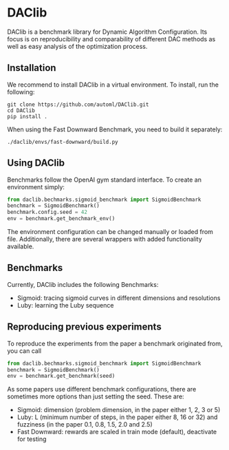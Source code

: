 # DAClib
DAClib is a benchmark library for Dynamic Algorithm Configuration.
Its focus is on reproducibility and comparability of different DAC methods as well as easy analysis of the optimization process.

## Installation
We recommend to install DAClib in a virtual environment.
To install, run the following:
```
git clone https://github.com/automl/DAClib.git
cd DAClib
pip install .
```
When using the Fast Downward Benchmark, you need to build it separately:
```
./daclib/envs/fast-downward/build.py
```
## Using DAClib
Benchmarks follow the OpenAI gym standard interface. To create an environment simply:
```python
from daclib.bechmarks.sigmoid_benchmark import SigmoidBenchmark
benchmark = SigmoidBenchmark()
benchmark.config.seed = 42
env = benchmark.get_benchmark_env()
```
The environment configuration can be changed manually or loaded from file.
Additionally, there are several wrappers with added functionality available.

## Benchmarks
Currently, DAClib includes the following Benchmarks:
- Sigmoid: tracing sigmoid curves in different dimensions and resolutions
- Luby: learning the Luby sequence

## Reproducing previous experiments
To reproduce the experiments from the paper a benchmark originated from, you can call
```python
from daclib.bechmarks.sigmoid_benchmark import SigmoidBenchmark
benchmark = SigmoidBenchmark()
env = benchmark.get_benchmark(seed)
```
As some papers use different benchmark configurations, there are sometimes more options than just setting the seed.
These are:
- Sigmoid: dimension (problem dimension, in the paper either 1, 2, 3 or 5)
- Luby: L (minimum number of steps, in the paper either 8, 16 or 32) and fuzziness (in the paper 0.1, 0.8, 1.5, 2.0 and 2.5)
- Fast Downward: rewards are scaled in train mode (default), deactivate for testing
